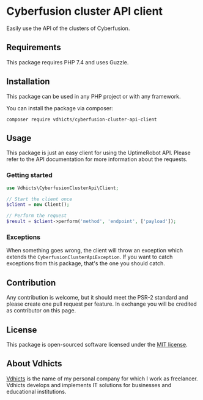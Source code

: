 # Cyberfusion cluster API client

Easily use the API of the clusters of Cyberfusion.

## Requirements

This package requires PHP 7.4 and uses Guzzle.

## Installation

This package can be used in any PHP project or with any framework.

You can install the package via composer:

`composer require vdhicts/cyberfusion-cluster-api-client`

## Usage

This package is just an easy client for using the UptimeRobot API. Please refer to the API documentation for more 
information about the requests.

### Getting started

```php
use Vdhicts\CyberfusionClusterApi\Client;

// Start the client once
$client = new Client();

// Perform the request
$result = $client->perform('method', 'endpoint', ['payload']);
```

### Exceptions

When something goes wrong, the client will throw an exception which extends the `CyberfusionClusterApiException`. If you
want to catch exceptions from this package, that's the one you should catch.

## Contribution

Any contribution is welcome, but it should meet the PSR-2 standard and please create one pull request  per feature. In
exchange you will be credited as contributor on this page.

## License

This package is open-sourced software licensed under the [MIT license](http://opensource.org/licenses/MIT).

## About Vdhicts

[Vdhicts](https://www.vdhicts.nl) is the name of my personal company for which I work as freelancer. Vdhicts develops 
and implements IT solutions for businesses and educational institutions.
